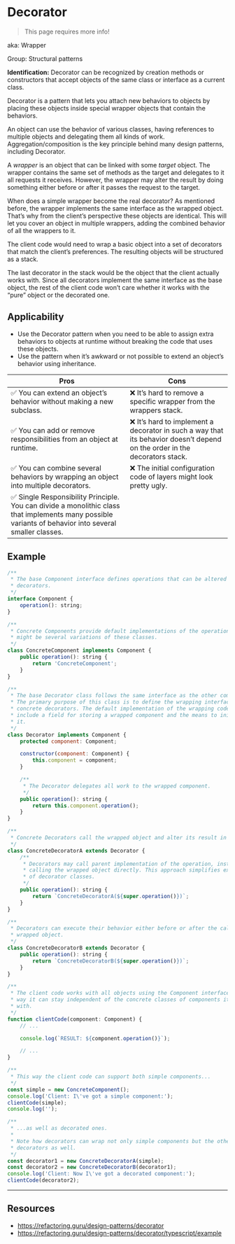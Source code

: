 # Decorator

> This page requires more info!

aka: Wrapper

Group: Structural patterns

__Identification:__ Decorator can be recognized by creation methods or constructors that accept objects of the same class or interface as a current class.

Decorator is a pattern that lets you attach new behaviors to objects by placing these objects inside special wrapper objects that contain the behaviors.

An object can use the behavior of various classes, having references to multiple objects and delegating them all kinds of work. Aggregation/composition is the key principle behind many design patterns, including Decorator.

A _wrapper_ is an object that can be linked with some _target_ object. The wrapper contains the same set of methods as the target and delegates to it all requests it receives. However, the wrapper may alter the result by doing something either before or after it passes the request to the target.

When does a simple wrapper become the real decorator? As mentioned before, the wrapper implements the same interface as the wrapped object. That’s why from the client’s perspective these objects are identical. This will let you cover an object in multiple wrappers, adding the combined behavior of all the wrappers to it.

The client code would need to wrap a basic object into a set of decorators that match the client’s preferences. The resulting objects will be structured as a stack.

The last decorator in the stack would be the object that the client actually works with. Since all decorators implement the same interface as the base object, the rest of the client code won’t care whether it works with the “pure” object or the decorated one.

## Applicability

- Use the Decorator pattern when you need to be able to assign extra behaviors to objects at runtime without breaking the code that uses these objects.
- Use the pattern when it’s awkward or not possible to extend an object’s behavior using inheritance.


| Pros | Cons |
|------|------|
| ✅ You can extend an object’s behavior without making a new subclass. | ❌ It’s hard to remove a specific wrapper from the wrappers stack. |
| ✅ You can add or remove responsibilities from an object at runtime. | ❌ It’s hard to implement a decorator in such a way that its behavior doesn’t depend on the order in the decorators stack. |
| ✅ You can combine several behaviors by wrapping an object into multiple decorators. | ❌ The initial configuration code of layers might look pretty ugly. |
| ✅ Single Responsibility Principle. You can divide a monolithic class that implements many possible variants of behavior into several smaller classes. |


## Example

```js
/**
 * The base Component interface defines operations that can be altered by
 * decorators.
 */
interface Component {
    operation(): string;
}

/**
 * Concrete Components provide default implementations of the operations. There
 * might be several variations of these classes.
 */
class ConcreteComponent implements Component {
    public operation(): string {
        return 'ConcreteComponent';
    }
}

/**
 * The base Decorator class follows the same interface as the other components.
 * The primary purpose of this class is to define the wrapping interface for all
 * concrete decorators. The default implementation of the wrapping code might
 * include a field for storing a wrapped component and the means to initialize
 * it.
 */
class Decorator implements Component {
    protected component: Component;

    constructor(component: Component) {
        this.component = component;
    }

    /**
     * The Decorator delegates all work to the wrapped component.
     */
    public operation(): string {
        return this.component.operation();
    }
}

/**
 * Concrete Decorators call the wrapped object and alter its result in some way.
 */
class ConcreteDecoratorA extends Decorator {
    /**
     * Decorators may call parent implementation of the operation, instead of
     * calling the wrapped object directly. This approach simplifies extension
     * of decorator classes.
     */
    public operation(): string {
        return `ConcreteDecoratorA(${super.operation()})`;
    }
}

/**
 * Decorators can execute their behavior either before or after the call to a
 * wrapped object.
 */
class ConcreteDecoratorB extends Decorator {
    public operation(): string {
        return `ConcreteDecoratorB(${super.operation()})`;
    }
}

/**
 * The client code works with all objects using the Component interface. This
 * way it can stay independent of the concrete classes of components it works
 * with.
 */
function clientCode(component: Component) {
    // ...

    console.log(`RESULT: ${component.operation()}`);

    // ...
}

/**
 * This way the client code can support both simple components...
 */
const simple = new ConcreteComponent();
console.log('Client: I\'ve got a simple component:');
clientCode(simple);
console.log('');

/**
 * ...as well as decorated ones.
 *
 * Note how decorators can wrap not only simple components but the other
 * decorators as well.
 */
const decorator1 = new ConcreteDecoratorA(simple);
const decorator2 = new ConcreteDecoratorB(decorator1);
console.log('Client: Now I\'ve got a decorated component:');
clientCode(decorator2);
```



---

## Resources

- https://refactoring.guru/design-patterns/decorator
- https://refactoring.guru/design-patterns/decorator/typescript/example

